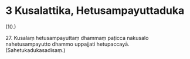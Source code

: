 # 3 Kusalattika, Hetusampayuttaduka

(10.)

27\. Kusalaṃ hetusampayuttaṃ dhammaṃ paṭicca nakusalo nahetusampayutto dhammo uppajjati hetupaccayā. (Sahetukadukasadisaṃ.)
